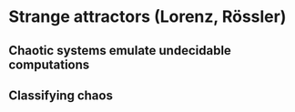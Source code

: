 # Strange attractors (Lorenz, Rössler)

## Chaotic systems emulate undecidable computations

## Classifying chaos
